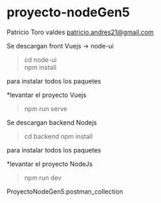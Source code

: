 # proyecto-nodeGen5

Patricio Toro valdes
patricio.andres21@gmail.com


Se descargan front Vuejs  -> node-ui

>cd node-ui  
 >npm install 
 
para instalar todos los paquetes 

*levantar el proyecto Vuejs
 >npm run serve


Se descargan backend Nodejs

>cd backend
 >npm install 
 
para instalar todos los paquetes 

*levantar el proyecto NodeJs
 >npm run dev

ProyectoNodeGen5.postman_collection